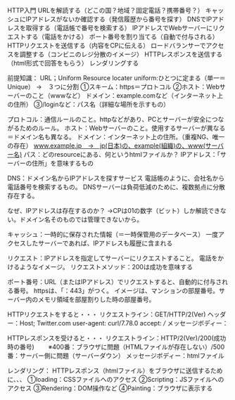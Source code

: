 HTTP入門
  URLを解読する（どこの国？地域？固定電話？携帯番号？）
  キャッシュにIPアドレスがないか確認する（発信履歴から番号を探す）
  DNSでIPアドレスを取得する（電話帳で番号を検索する）
  IPアドレスでWebサーバーにリクエストする（電話をかける）
  ポート番号を割り当てる（自動で付与される）
  HTTPリクエストを送信する（内容をCPに伝える）
  ロードバランサーでアクセスを調整する（コンビニのレジ分散のイメージ）
  HTTPレスポンスを送信する（html形式で回答をもらう）
  レンダリングする


前提知識：
URL；Uniform Resource locater    uniform:ひとつに定まる（単一＝Unique）
  →　３つに分割
①スキーム：https＝プロトコル
②ホスト：Webサーバーのこと（wwwなど）
  ドメイン：example.comなど（インターネット上の住所）
③/loginなど：パス名（詳細な場所を示すもの）

プロトコル：通信ルールのこと。httpなどがあり、PCとサーバーが安全につながるためのルール。
ホスト：Webサーバーのこと。使用するサーバーが異なる＝ドメイン名も異なる。
ドメイン：インターネット上の住所。（重複NG、唯一の存在）
  www.example.jp　→　jp(日本)の、example(組織)の、www(サーバー名)
パス：どのresourceにある、何というhtmlファイルか？
IPアドレス：「サーバーの住所」を意味するもの

DNS：ドメイン名からIPアドレスを探すサービス
      電話帳のように、会社名から電話番号を検索するもの。
      DNSサーバーは負荷低減のために、複数拠点に分散存在する。

なぜ、IPアドレスは存在するのか？
  →CPは01の数字（ビット）しか解読できない。ドメイン名そのものでは管理できないから。

キャッシュ：一時的に保存された情報（＝一時保管用のデータベース）
          一度アクセスしたサーバーであれば、IPアドレスも履歴に含まれる

リクエスト：IPアドレスを指定してサーバーにリクエストすること。
          電話をかけるようなイメージ。
          リクエストメソッド：200は成功を意味する

ポート番号：URL（またはIPアドレス）でリクエストすると、自動的に付与される番号。
          httpsは、「：443」がつく。
          イメージは、マンションの部屋番号。サーバー内のメモリ領域を部屋割りした時の部屋番号。


HTTPリクエストをすると・・・
  リクエストライン：GET/HTTP/2(Ver)
  ヘッダー：Host; Twitter.com
          user-agent: curl/7.78.0
          accept: */*
  メッセージボディー：

HTTPレスポンスを受けると・・・
  リクエストライン：HTTP/2(Ver)/200(成功時の番号)
  　　※400番：ブラウザに問題（HTMLファイルが存在しない）/500番：サーバー側に問題（サーバーダウン）
  メッセージボディー：htmlファイル

レンダリング：
  HTTPレスポンス（htmlファイル）をブラウザに送信するために、、、
    ①loading：CSSファイルへのアクセス
    ②Scripting：JSファイルへのアクセス
    ③Rendering：DOM操作など
    ④Painting：ブラウザに表示する